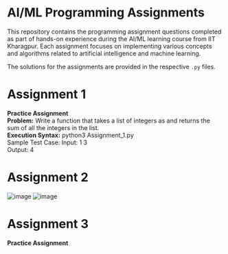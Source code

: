 # AI/ML Programming Assignments

This repository contains the programming assignment questions completed as part of hands-on experience during the AI/ML learning course from IIT Kharagpur. Each assignment focuses on implementing various concepts and algorithms related to artificial intelligence and machine learning.

The solutions for the assignments are provided in the respective `.py` files.

# Assignment 1  
**Practice Assignment**  
**Problem:** Write a function that takes a list of integers as and returns the sum of all the integers in the list.  
**Execution Syntax:** python3 Assignment_1.py <number> <number>  
Sample Test Case: Input: 1 3  
Output: 4  

# Assignment 2  
![image](https://github.com/user-attachments/assets/da3343e5-452c-4522-9bce-624d83752473)
![image](https://github.com/user-attachments/assets/2e3c9fb7-6d71-4e81-8d68-165c668a0adb)

# Assignment 3  
**Practice Assignment**
 
